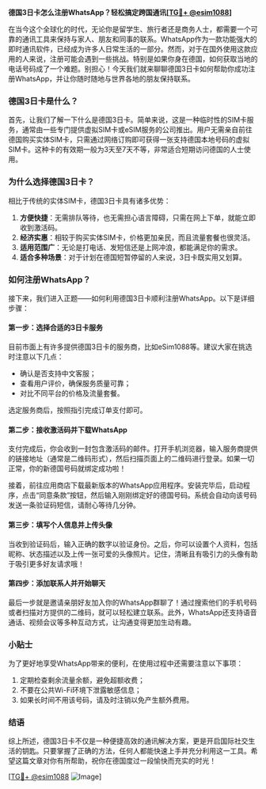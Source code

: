 **德国3日卡怎么注册WhatsApp？轻松搞定跨国通讯[[TG💪+ @esim1088](https://t.me/s/esim1088)]**

在当今这个全球化的时代，无论你是留学生、旅行者还是商务人士，都需要一个可靠的通讯工具来保持与家人、朋友和同事的联系。WhatsApp作为一款功能强大的即时通讯软件，已经成为许多人日常生活的一部分。然而，对于在国外使用这款应用的人来说，注册可能会遇到一些挑战。特别是如果你身在德国，如何获取当地的电话号码成了一个难题。别担心！今天我们就来聊聊德国3日卡如何帮助你成功注册WhatsApp，并让你随时随地与世界各地的朋友保持联系。

### 德国3日卡是什么？

首先，让我们了解一下什么是德国3日卡。简单来说，这是一种临时性的SIM卡服务，通常由一些专门提供虚拟SIM卡或eSIM服务的公司推出。用户无需亲自前往德国购买实体SIM卡，只需通过网络订购即可获得一张支持德国本地号码的虚拟SIM卡。这种卡的有效期一般为3天至7天不等，非常适合短期访问德国的人士使用。

### 为什么选择德国3日卡？

相比于传统的实体SIM卡，德国3日卡具有诸多优势：

1. **方便快捷**：无需排队等待，也无需担心语言障碍，只需在网上下单，就能立即收到激活码。
2. **经济实惠**：相较于购买实体SIM卡，价格更加亲民，而且流量套餐也很灵活。
3. **适用范围广**：无论是打电话、发短信还是上网冲浪，都能满足你的需求。
4. **适合多种场景**：对于计划在德国短暂停留的人来说，3日卡既实用又划算。

### 如何注册WhatsApp？

接下来，我们进入正题——如何利用德国3日卡顺利注册WhatsApp。以下是详细步骤：

#### 第一步：选择合适的3日卡服务

目前市面上有许多提供德国3日卡的服务商，比如eSim1088等。建议大家在挑选时注意以下几点：
- 确认是否支持中文客服；
- 查看用户评价，确保服务质量可靠；
- 对比不同平台的价格及流量套餐。

选定服务商后，按照指引完成订单支付即可。

#### 第二步：接收激活码并下载WhatsApp

支付完成后，你会收到一封包含激活码的邮件。打开手机浏览器，输入服务商提供的链接地址（通常是二维码形式），然后扫描页面上的二维码进行登录。如果一切正常，你的新德国号码就绑定成功啦！

接着，前往应用商店下载最新版本的WhatsApp应用程序。安装完毕后，启动程序，点击“同意条款”按钮，然后输入刚刚绑定好的德国号码。系统会自动向该号码发送一条验证码短信，请耐心等待几分钟。

#### 第三步：填写个人信息并上传头像

当收到验证码后，输入正确的数字以验证身份。之后，你可以设置个人资料，包括昵称、状态描述以及上传一张可爱的头像照片。记住，清晰且有吸引力的头像有助于吸引更多好友请求哦！

#### 第四步：添加联系人并开始聊天

最后一步就是邀请亲朋好友加入你的WhatsApp群聊了！通过搜索他们的手机号码或者扫描对方提供的二维码，就可以轻松建立联系。此外，WhatsApp还支持语音通话、视频会议等多种互动方式，让沟通变得更加生动有趣。

### 小贴士

为了更好地享受WhatsApp带来的便利，在使用过程中还需要注意以下事项：

1. 定期检查剩余流量余额，避免超额收费；
2. 不要在公共Wi-Fi环境下泄露敏感信息；
3. 如果长时间不用该号码，请及时注销以免产生额外费用。

### 结语

综上所述，德国3日卡不仅是一种便捷高效的通讯解决方案，更是开启国际社交生活的钥匙。只要掌握了正确的方法，任何人都能快速上手并充分利用这一工具。希望这篇文章对你有所帮助，祝你在德国度过一段愉快而充实的时光！

[[TG💪+ @esim1088](https://t.me/s/esim1088) ![Image](https://i.postimg.cc/4NQfJmqS/Snipaste-2025-05-13-00-14-12.png)]